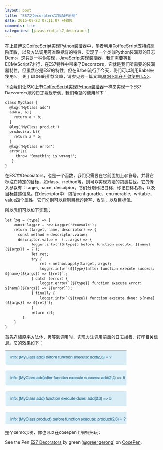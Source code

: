 ```yaml
---
layout: post
title: "ES7之Decorators实现AOP示例"
date: 2015-09-23 07:11:07 +0800
comments: true
categories: [javascript,es7,decorators]
---
```

在上篇博文[CoffeeScript实现Python装潢器](http://greengerong.com/blog/2015/09/22/coffeescript-shi-xian-python-zhuang-huang-qi/)中，笔者利用CoffeeScript支持的高阶函数，以及方法调用可省略括符的特性，实现了一个类似Python装潢器的日志Demo。这只是一种伪实现，JavaScript实现装潢器，我们需要等到ECMAScript7才行，在ES7特性中带来了Decorators，它就是我们所需要的装潢器特性。但虽然它是ES7的特性，但在Babel流行了今天，我们可以利用Babel来使用它。关于Babel的推荐文章，请参见另一篇文章[Babel-现在开始使用 ES6](http://greengerong.com/blog/2015/03/22/babel-kai-shi-es6ti-yan/)。

下面我们让然和上节[CoffeeScript实现Python装潢器](http://greengerong.com/blog/2015/09/22/coffeescript-shi-xian-python-zhuang-huang-qi/)一样来实现一个ES7 Decorators版的日志拦截示例。我们希望的使用如下：

	class MyClass {
	  @log('MyClass add')
	  add(a, b){
	    return a + b;
	  }
	  @log('MyClass product')
	  product(a, b){
	    return a * b;
	  }
	  @log('MyClass error')
	  error(){
	     throw 'Something is wrong!';
	   }
	}

在ES7中Decorators，也是一个函数，我们只需要在它前面加上@符号，并将它标注在特定的目标，如class、method等，则可以实现方法的包裹拦截。它的传入参数有：target, name, descriptor。它们分别标记目标，标记目标名称，以及目标描述信息。在descriptor中，包括configurable、enumerable、writable，value四个属性。它们分别可以控制目标的读写、枚举，以及目标值。

所以我们可以如下实现：

	let log = (type) => {
	    const logger = new Logger('#console');
	    return (target, name, descriptor) => {
	      const method = descriptor.value;
	      descriptor.value =  (...args) => {
	            logger.info(`(${type}) before function execute: ${name}(${args}) = ?`);
	            let ret;
	            try {
	                ret = method.apply(target, args);
	                logger.info(`(${type})after function execute success: ${name}(${args}) => ${ret}`);
	            } catch (error) {
	                logger.error(`(${type}) function execute error: ${name}(${args}) => ${error}`);
	            } finally {
	                logger.info(`(${type}) function execute done: ${name}(${args}) => ${ret}`);
	            }
	            return ret;
	        }
	    }
	}

首先存储原来方法体，再等到调用时，实现方法调用前后的日志拦截，打印相关信息。它的效果如下：

![es7 decorators log aop](/images/blog_img/es7-decorators-log-aop.png)

整个demo示例，你也可以在codepen上细细把玩：

<p data-height="350" data-theme-id="0" data-slug-hash="epzbMV" data-default-tab="result" data-user="greengerong" class='codepen'>See the Pen <a href='http://codepen.io/greengerong/pen/epzbMV/'>ES7 Decorators</a> by green (<a href='http://codepen.io/greengerong'>@greengerong</a>) on <a href='http://codepen.io'>CodePen</a>.</p>
<script async src="//assets.codepen.io/assets/embed/ei.js"></script>

